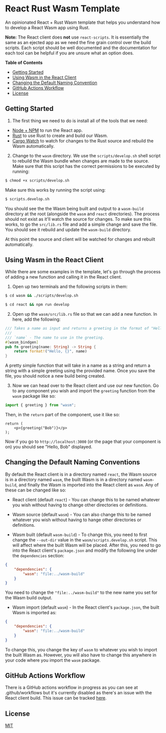 # React Rust Wasm Template

An opinionated React + Rust Wasm template that helps you understand how to develop a React Wasm app using Rust.

**Note:** The React client does **not** use `react-scripts`. It is essentially the same as an ejected app as we need the fine grain control over the build scripts. Each script should be well documented and the documentation for each tool can be helpful if you are unsure what an option does.

**Table of Contents**

- [Getting Started](#getting-started)
- [Using Wasm in the React Client](#using-wasm-in-the-react-client)
- [Changing the Default Naming Convention](#changing-the-default-naming-conventions)
- [GitHub Actions Workflow](#github-actions-workflow)
- [License](#license)

## Getting Started

1. The first thing we need to do is install all of the tools that we need:

- [Node + NPM](https://nodejs.org/en/) to run the React app.
- [Rust](https://www.rust-lang.org/tools/install) to use Rust to create and build our Wasm.
- [Cargo Watch](https://github.com/watchexec/cargo-watch) to watch for changes to the Rust source and rebuild the Wasm automatically.

2. Change to the `wasm` directory. We use the `scripts/develop.sh` shell script to rebuild the Wasm bundle when changes are made to the source. Make sure that this script has the correct permissions to be executed by running:

```sh
$ chmod +x scripts/develop.sh
```

Make sure this works by running the script using:

```sh
$ scripts.develop.sh
```

You should see the the Wasm being built and output to a `wasm-build` directory at the root (alongside the `wasm` and `react` directories). The process should not exist as it'll watch the source for changes. To make sure this works, to go the `src/lib.rs` file and add a simple change and save the file. You should see it rebuild and update the `wasm-build` directory.

At this point the source and client will be watched for changes and rebuilt automatically.

## Using Wasm in the React Client

While there are some examples in the template, let's go through the process of adding a new function and calling it in the React client.

1. Open up two terminals and the following scripts in them:

```sh
$ cd wasm && ./scripts/develop.sh
```

```sh
$ cd react && npm run develop
```

2. Open up the `wasm/src/lib.rs` file so that we can add a new function. In here, add the following:

```rs
/// Takes a name as input and returns a greeting in the format of "Hello, Name".
/// 
/// `name` - The name to use in the greeting.
#[wasm_bindgen]
pub fn greeting(name: String) -> String {
    return format!("Hello, {}", name)
}
```

A pretty simple function that will take in a name as a string and return a string with a simple greeting using the provided name. Once you save the file, you should notice a new build being created.

3. Now we can head over to the React client and use our new function. Go to any component you wish and import the `greeting` function from the `wasm` package like so:

```ts
import { greeting } from "wasm";
```

Then, in the `return` part of the component, use it like so:

```tsx
return (
    <p>{greeting("Bob")}</p>
);
```

Now if you go to `http://localhost:3000` (or the page that your component is on) you should see "Hello, Bob" displayed.

## Changing the Default Naming Conventions

By default the React client is in a directory named `react`, the Wasm source is in a directory named `wasm`, the built Wasm is in a directory named `wasm-build`, and finally the Wasm is imported into the React client as `wasm`. Any of these can be changed like so:

- React client (default `react`) - You can change this to be named whatever you wish without having to change other directories or definitions.

- Wasm source (default `wasm`) - You can also change this to be named whatever you wish without having to hange other directories or definitions.

- Wasm built (default `wasm-build`) - To change this, you need to first change the `--out-dir` value in the `wasm/scripts.develop.sh` script. This will affect where the built Wasm will be placed. After this, you need to go into the React client's `package.json` and modify the following line under the `dependencies` section:

```json
{
    "dependencies": {
        "wasm": "file:../wasm-build"
    }
}
```

You need to change the `"file:../wasm-build"` to the new name you set for the Wasm build output. 

- Wasm import (default `wasm`) - In the React client's `package.json`, the built Wasm is imported as:

```json
{
    "dependencies": {
        "wasm": "file:../wasm-build"
    }
}
```

To change this, you change the key of `wasm` to whatever you wish to import the built Wasm as. However, you will also have to change this anywhere in your code where you import the `wasm` package.

## GitHub Actions Workflow

There is a GitHub actions workflow in progress as you can see at .github/workflows but it's currently disabled as there's an issue with the React client build. This issue can be tracked [here](https://github.com/robertcorponoi/React-Rust-Wasm-Template/issues/1).

## License

[MIT](./LICENSE)